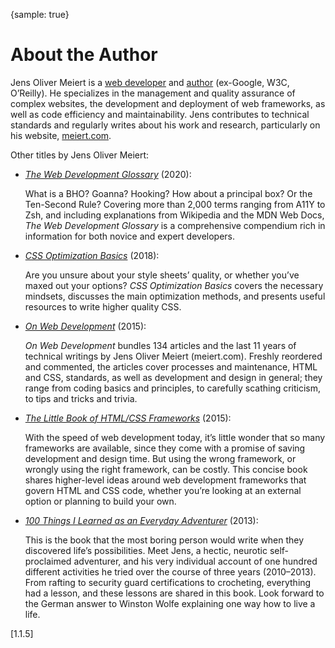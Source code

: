 {sample: true}
# About the Author

Jens Oliver Meiert is a [web developer](https://meiert.com/en/blog/categories/development/) and [author](https://www.goodreads.com/author/show/13623828.Jens_Oliver_Meiert) (ex-Google, W3C, O’Reilly). He specializes in the management and quality assurance of complex websites, the development and deployment of web frameworks, as well as code efficiency and maintainability. Jens contributes to technical standards and regularly writes about his work and research, particularly on his website, [meiert.com](https://meiert.com/en/).

Other titles by Jens Oliver Meiert:

* [_The Web Development Glossary_](https://leanpub.com/web-development-glossary) (2020):

  What is a BHO? Goanna? Hooking? How about a principal box? Or the Ten-Second Rule? Covering more than 2,000 terms ranging from A11Y to Zsh, and including explanations from Wikipedia and the MDN Web Docs, _The Web Development Glossary_ is a comprehensive compendium rich in information for both novice and expert developers.

* [_CSS Optimization Basics_](https://leanpub.com/css-optimization-basics) (2018):

  Are you unsure about your style sheets’ quality, or whether you’ve maxed out your options? _CSS Optimization Basics_ covers the necessary mindsets, discusses the main optimization methods, and presents useful resources to write higher quality CSS.

* [_On Web Development_](https://www.amazon.com/dp/B010PQPT90/?tag=j9t-21-20) (2015):

  _On Web Development_ bundles 134 articles and the last 11 years of technical writings by Jens Oliver Meiert (meiert.com). Freshly reordered and commented, the articles cover processes and maintenance, HTML and CSS, standards, as well as development and design in general; they range from coding basics and principles, to carefully scathing criticism, to tips and tricks and trivia.

* [_The Little Book of HTML/CSS Frameworks_](https://learning.oreilly.com/library/view/the-little-book/9781492048121/) (2015):

  With the speed of web development today, it’s little wonder that so many frameworks are available, since they come with a promise of saving development and design time. But using the wrong framework, or wrongly using the right framework, can be costly. This concise book shares higher-level ideas around web development frameworks that govern HTML and CSS code, whether you’re looking at an external option or planning to build your own.

* [_100 Things I Learned as an Everyday Adventurer_](https://www.amazon.com/dp/B00GAC2SJI/?tag=j9t-21-20) (2013):

  This is the book that the most boring person would write when they discovered life’s possibilities. Meet Jens, a hectic, neurotic self-proclaimed adventurer, and his very individual account of one hundred different activities he tried over the course of three years (2010–2013). From rafting to security guard certifications to crocheting, everything had a lesson, and these lessons are shared in this book. Look forward to the German answer to Winston Wolfe explaining one way how to live a life.

[1.1.5]